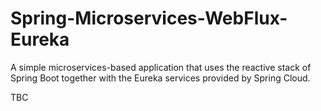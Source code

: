 # Spring-Microservices-WebFlux-Eureka

A simple microservices-based application that uses the reactive stack of Spring Boot together with the Eureka services provided by Spring Cloud. 

TBC

